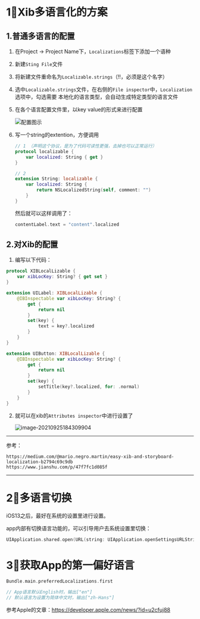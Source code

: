 # 1⃣️Xib多语言化的方案

## 1.普通多语言的配置

1. 在Project -> Project Name下，`Localizations`标签下添加一个语种

2. 新建`Sting File`文件

3. 将新建文件重命名为`Localizable.strings`（‼️，必须是这个名字）

4. 选中`Localizable.strings`文件，在右侧的`File inspector`中，`Localization`选项中，勾选需要 本地化的语言类型，会自动生成特定类型的语言文件

5. 在各个语言配置文件里，以key value的形式来进行配置

   ![配置图示](https://tva1.sinaimg.cn/large/008i3skNly1gut26qq936j612u0b0q4v02.jpg)

6. 写一个string的extention，方便调用

   ```swift
   // 1 （声明这个协议，是为了代码可读性更强，去掉也可以正常运行）
   protocol localizable {
       var localized: String { get }
   }
   
   // 2
   extension String: localizable {
       var localized: String {
           return NSLocalizedString(self, comment: "")
       }
   }
   ```

   然后就可以这样调用了：

   ```swift
   contentLabel.text = "content".localized
   ```

   

   

## 2.对Xib的配置

1. 编写以下代码：

```swift
protocol XIBLocalLizable {
    var xibLocKey: String? { get set }
}

extension UILabel: XIBLocalLizable {
    @IBInspectable var xibLocKey: String? {
        get {
            return nil
        }
        set(key) {
            text = key?.localized
        }
    }
}

extension UIButton: XIBLocalLizable {
    @IBInspectable var xibLocKey: String? {
        get {
            return nil
        }
        set(key) {
            setTitle(key?.localized, for: .normal)
        }
    }
}
```

2. 就可以在xib的`Attributes inspector`中进行设置了

   ![image-20210925184309904](https://tva1.sinaimg.cn/large/008i3skNly1gut2aeekh0j61f40d676402.jpg)

---

参考：

```
https://medium.com/@mario.negro.martin/easy-xib-and-storyboard-localization-b2794c69c9db
https://www.jianshu.com/p/47f7fc1d085f
```

---

# 2⃣️多语言切换

iOS13之后，最好在系统的设置里进行设置。

app内部有切换语言功能的，可以引导用户去系统设置里切换：

```swift
UIApplication.shared.open(URL(string: UIApplication.openSettingsURLString)!)
```



# 3⃣️获取App的第一偏好语言

```swift
Bundle.main.preferredLocalizations.first

// App语言默认English时，输出["en"]
// 默认语言为设置为简体中文时，输出["zh-Hans"]
```

参考Apple的文章：https://developer.apple.com/news/?id=u2cfuj88

